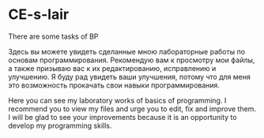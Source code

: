 # CE-s-lair
There are some tasks of BP

Здесь вы можете увидеть сделанные мною лабораторные работы по основам программирования. Рекомендую вам к просмотру мои файлы, 
а также призываю вас к их редактированию, исправлению и улучшению. Я буду рад увидеть ваши улучшения, потому что для меня это возможность
прокачать свои навыки программирования.

Here you can see my laboratory works of basics of programming. I recommend you to view my files and urge you to edit, fix and improve them.
I will be glad to see your improvements because it is an opportunity to develop my programming skills.
